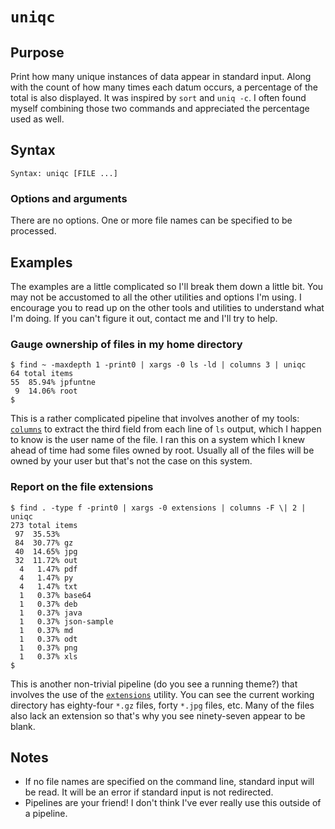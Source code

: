 # `uniqc`

## Purpose
Print how many unique instances of data appear in standard input.  Along with the count of how many times each datum occurs, a percentage of the total is also displayed.  It was inspired by `sort` and `uniq -c`.  I often found myself combining those two commands and appreciated the percentage used as well.

## Syntax
```
Syntax: uniqc [FILE ...]
```

### Options and arguments

There are no options.  One or more file names can be specified to be processed.

## Examples

The examples are a little complicated so I'll break them down a little bit.  You may not be accustomed to all the other utilities and options I'm using.  I encourage you to read up on the other tools and utilities to understand what I'm doing.  If you can't figure it out, contact me and I'll try to help.

### Gauge ownership of files in my home directory

```
$ find ~ -maxdepth 1 -print0 | xargs -0 ls -ld | columns 3 | uniqc
64 total items
55  85.94% jpfuntne
 9  14.06% root
$
```
This is a rather complicated pipeline that involves another of my tools: <a href="columns.md">`columns`</a> to extract the third field from each line of `ls` output, which I happen to know is the user name of the file.  I ran this on a system which I knew ahead of time had some files owned by root.  Usually all of the files will be owned by your user but that's not the case on this system.

### Report on the file extensions

```
$ find . -type f -print0 | xargs -0 extensions | columns -F \| 2 | uniqc
273 total items
 97  35.53% 
 84  30.77% gz
 40  14.65% jpg
 32  11.72% out
  4   1.47% pdf
  4   1.47% py
  4   1.47% txt
  1   0.37% base64
  1   0.37% deb
  1   0.37% java
  1   0.37% json-sample
  1   0.37% md
  1   0.37% odt
  1   0.37% png
  1   0.37% xls
$ 
```
This is another non-trivial pipeline (do you see a running theme?) that involves the use of the <a href="extensions.md">`extensions`</a> utility.  You can see the current working directory has eighty-four `*.gz` files, forty `*.jpg` files, etc.  Many of the files also lack an extension so that's why you see ninety-seven appear to be blank.

## Notes

- If no file names are specified on the command line, standard input will be read.  It will be an error if standard input is not redirected.
- Pipelines are your friend!  I don't think I've ever really use this outside of a pipeline.
